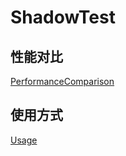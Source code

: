 # ShadowTest

## 性能对比
[PerformanceComparison](Assets%2FShadowTest%2FReadme%2FPerformanceComparison%20.md)
## 使用方式
[Usage](Assets%2FShadowTest%2FReadme%2FUsage.md)